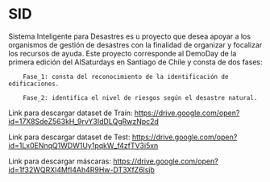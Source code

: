 # SID
Sistema Inteligente para Desastres es u proyecto que desea apoyar a los organismos de gestión de desastres con la finalidad de organizar y focalizar los recursos de ayuda. Este proyecto corresponde al DemoDay de la primera edición del AISaturdays en Santiago de Chile y consta de dos fases:

        Fase_1: consta del reconocimiento de la identificación de edificaciones.
        
        Fase_2: identifica el nivel de riesgos según el desastre natural.
        
Link para descargar dataset de Train: https://drive.google.com/open?id=17X8SdeZ563kH_9rvY3IdDLQgRwzNpc2d

Link para descargar dataset de Test:  https://drive.google.com/open?id=1Lx0ENnqQ1WDW1Uy1pqkW_f4zfTV3i5xn

Link para descargar máscaras:         https://drive.google.com/open?id=1f32WQRXl4Mfl4Ah4R9Hw-DT3XfZ6lsjb

       
